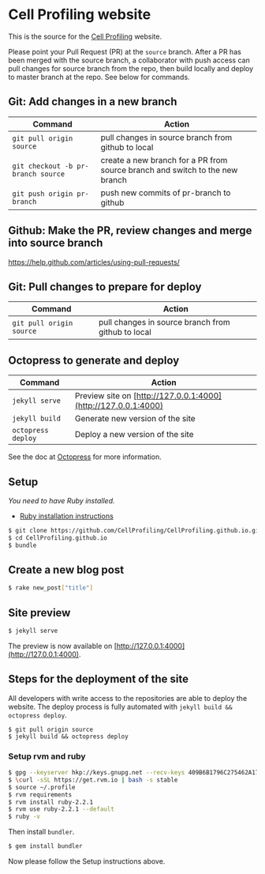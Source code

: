 # Cell Profiling website

This is the source for the [Cell Profiling](https://cellprofiling.github.io/research/) website.

Please point your Pull Request (PR) at the `source` branch. After a PR has been merged with the source branch, a collaborator with push access can pull changes for source branch from the repo, then build locally and deploy to master branch at the repo. See below for commands.

## Git: Add changes in a new branch

| Command | Action |
|---|---|
| `git pull origin source` | pull changes in source branch from github to local
| `git checkout -b pr-branch source` | create a new branch for a PR from source branch and switch to the new branch
| `git push origin pr-branch` | push new commits of pr-branch to github

## Github: Make the PR, review changes and merge into source branch

https://help.github.com/articles/using-pull-requests/

## Git: Pull changes to prepare for deploy

| Command | Action |
|---|---|
| `git pull origin source` | pull changes in source branch from github to local

## Octopress to generate and deploy

| Command | Action |
|---|---|
| `jekyll serve` | Preview site on [http://127.0.0.1:4000](http://127.0.0.1:4000)
| `jekyll build` | Generate new version of the site
| `octopress deploy` | Deploy a new version of the site

See the doc at [Octopress](https://github.com/octopress/octopress) for more information.

## Setup

_You need to have Ruby installed._

- [Ruby installation instructions](https://www.ruby-lang.org/en/documentation/installation/)

```bash
$ git clone https://github.com/CellProfiling/CellProfiling.github.io.git
$ cd CellProfiling.github.io
$ bundle
```

## Create a new blog post

```bash
$ rake new_post["title"]
```

## Site preview

```bash
$ jekyll serve
```

The preview is now available on [http://127.0.0.1:4000](http://127.0.0.1:4000).

## Steps for the deployment of the site

All developers with write access to the repositories are able to deploy the website. The deploy process is fully automated with `jekyll build && octopress deploy`.

```
$ git pull origin source
$ jekyll build && octopress deploy
```

### Setup rvm and ruby

```bash
$ gpg --keyserver hkp://keys.gnupg.net --recv-keys 409B6B1796C275462A1703113804BB82D39DC0E3
$ \curl -sSL https://get.rvm.io | bash -s stable
$ source ~/.profile
$ rvm requirements
$ rvm install ruby-2.2.1
$ rvm use ruby-2.2.1 --default
$ ruby -v
```

Then install `bundler`.

```bash
$ gem install bundler
```

Now please follow the Setup instructions above.
